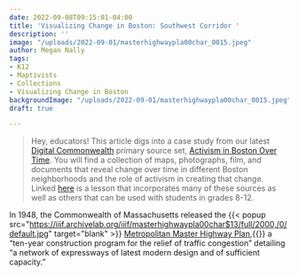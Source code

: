 ```yaml
---
date: 2022-09-08T09:15:01-04:00
title: 'Visualizing Change in Boston: Southwest Corridor '
description: ''
image: "/uploads/2022-09-01/masterhighwaypla00char_0015.jpeg"
author: Megan Nally
tags:
- K12
- Maptivists
- Collections
- Visualizing Change in Boston
backgroundImage: "/uploads/2022-09-01/masterhighwaypla00char_0015.jpeg"
draft: true

---
```

> Hey, educators! This article digs into a case study from our latest [Digital Commonwealth](https://www.digitalcommonwealth.org/) primary source set, [Activism in Boston Over Time](https://www.digitalcommonwealth.org/for_educators/primary_source_sets/activism_in_boston_over_time). You will find a collection of maps, photographs, film, and documents that reveal change over time in different Boston neighborhoods and the role of activism in creating that change. Linked [here](https://docs.google.com/presentation/d/1PUi7o35Y-6EPGe0dOq8wi9jmj5C78Md7qrLn6ZVoIOE/edit#slide=id.p) is a lesson that incorporates many of these sources as well as others that can be used with students in grades 8-12. 

In 1948, the Commonwealth of Massachusetts released the {{< popup src="https://iiif.archivelab.org/iiif/masterhighwaypla00char$13/full/2000,/0/default.jpg"  target="blank" >}} [Metropolitan Master Highway Plan](https://archive.org/details/masterhighwaypla00char/page/n15/mode/1up),{{</popup>}} a “ten-year construction program for the relief of traffic congestion” detailing “a network of expressways of latest modern design and of sufficient capacity.” 